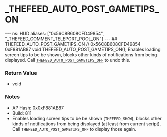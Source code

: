 # _THEFEED_AUTO_POST_GAMETIPS_ON

--- ns: HUD aliases: ["0x56C8B608CFD49854", "_THEFEED_COMMENT_TELEPORT_POOL_ON"] --- ## THEFEED_AUTO_POST_GAMETIPS_ON  // 0x56C8B608CFD49854 0xF881AB87 void THEFEED_AUTO_POST_GAMETIPS_ON();  Enables loading screen tips to be be shown, blocks other kinds of notifications from being displayed. Call [`THEFEED_AUTO_POST_GAMETIPS_OFF`](#_0xADED7F5748ACAFE6) to undo this.

### Return Value
* void

### Notes
* AP Hash: 0x0xF881AB87
* Build: 811
* Enables loading screen tips to be be shown (`THEFEED_SHOW`), blocks other kinds of notifications from being displayed (at least from current script). Call `THEFEED_AUTO_POST_GAMETIPS_OFF` to display those again.

